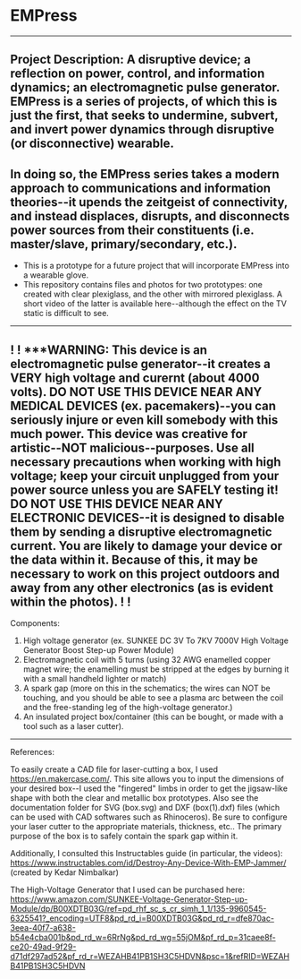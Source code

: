 # EMPress
---
Project Description: 
A disruptive device; a reflection on power, control, and information dynamics; an electromagnetic pulse generator. EMPress is a series of projects, of which this is just the first, that seeks to undermine, subvert, and invert power dynamics through disruptive (or disconnective) wearable. 
---
In doing so, the EMPress series takes a modern approach to communications and information theories--it upends the zeitgeist of connectivity, and instead displaces, disrupts, and disconnects power sources from their constituents (i.e. master/slave, primary/secondary, etc.). 
---
* This is a prototype for a future project that will incorporate EMPress into a wearable glove.
* This repository contains files and photos for two prototypes: one created with clear plexiglass, and the other with mirrored plexiglass. A short video of the latter is available here--although the effect on the TV static is difficult to see.
---
!
!
***WARNING: This device is an electromagnetic pulse generator--it creates a VERY high voltage and curernt (about 4000 volts). 
DO NOT USE THIS DEVICE NEAR ANY MEDICAL DEVICES (ex. pacemakers)--you can seriously injure or even kill somebody with this much power. 
This device was creative for artistic--NOT malicious--purposes.
Use all necessary precautions when working with high voltage; keep your circuit unplugged from your power source unless you are SAFELY testing it!
DO NOT USE THIS DEVICE NEAR ANY ELECTRONIC DEVICES--it is designed to disable them by sending a disruptive electromagnetic current. You are likely to damage your device or the data within it. Because of this, it may be necessary to work on this project outdoors and away from any other electronics (as is evident within the photos). 
!
!
---
Components:
1. High voltage generator (ex. SUNKEE DC 3V To 7KV 7000V High Voltage Generator Boost Step-up Power Module)
2. Electromagnetic coil with 5 turns (using 32 AWG enamelled copper magnet wire; the enamelling must be stripped at the edges by burning it with a small handheld lighter or match)
3. A spark gap (more on this in the schematics; the wires can NOT be touching, and you should be able to see a plasma arc between the coil and the free-standing leg of the high-voltage generator.)
4. An insulated project box/container (this can be bought, or made with a tool such as a laser cutter).
---
References:

To easily create a CAD file for laser-cutting a box, I used https://en.makercase.com/. This site allows you to input the dimensions of your desired box--I used the "fingered" limbs in order to get the jigsaw-like shape with both the clear and metallic box prototypes. Also see the documentation folder for SVG (box.svg) and DXF (box(1).dxf) files (which can be used with CAD softwares such as Rhinoceros). Be sure to configure your laser cutter to the appropriate materials, thickness, etc.. The primary purpose of the box is to safely contain the spark gap within it. 

Additionally, I consulted this Instructables guide (in particular, the videos): https://www.instructables.com/id/Destroy-Any-Device-With-EMP-Jammer/ (created by Kedar Nimbalkar)

The High-Voltage Generator that I used can be purchased here: https://www.amazon.com/SUNKEE-Voltage-Generator-Step-up-Module/dp/B00XDTB03G/ref=pd_rhf_sc_s_cr_simh_1_1/135-9960545-6325541?_encoding=UTF8&pd_rd_i=B00XDTB03G&pd_rd_r=dfe870ac-3eea-40f7-a638-b54e4cba001b&pd_rd_w=6RrNg&pd_rd_wg=55jOM&pf_rd_p=31caee8f-ce20-49ad-9f29-d71df297ad52&pf_rd_r=WEZAHB41PB1SH3C5HDVN&psc=1&refRID=WEZAHB41PB1SH3C5HDVN


